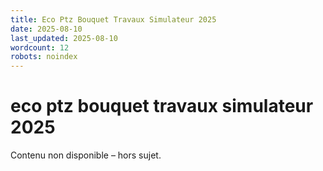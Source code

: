 ```yaml
---
title: Eco Ptz Bouquet Travaux Simulateur 2025
date: 2025-08-10
last_updated: 2025-08-10
wordcount: 12
robots: noindex
---
```


# eco ptz bouquet travaux simulateur 2025

Contenu non disponible – hors sujet.